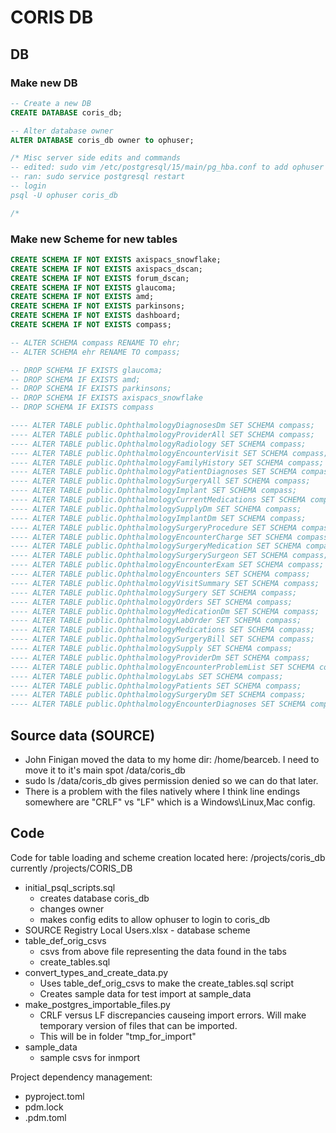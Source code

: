 # CORIS DB

## DB
### Make new DB
```sql
-- Create a new DB
CREATE DATABASE coris_db;

-- Alter database owner
ALTER DATABASE coris_db owner to ophuser;

/* Misc server side edits and commands
-- edited: sudo vim /etc/postgresql/15/main/pg_hba.conf to add ophuser to coris_db on line 93.
-- ran: sudo service postgresql restart
-- login
psql -U ophuser coris_db

/*
```

### Make new Scheme for new tables
```sql
CREATE SCHEMA IF NOT EXISTS axispacs_snowflake;
CREATE SCHEMA IF NOT EXISTS axispacs_dscan;
CREATE SCHEMA IF NOT EXISTS forum_dscan;
CREATE SCHEMA IF NOT EXISTS glaucoma;
CREATE SCHEMA IF NOT EXISTS amd;
CREATE SCHEMA IF NOT EXISTS parkinsons;
CREATE SCHEMA IF NOT EXISTS dashboard;
CREATE SCHEMA IF NOT EXISTS compass;

-- ALTER SCHEMA compass RENAME TO ehr;
-- ALTER SCHEMA ehr RENAME TO compass;

-- DROP SCHEMA IF EXISTS glaucoma;
-- DROP SCHEMA IF EXISTS amd;
-- DROP SCHEMA IF EXISTS parkinsons;
-- DROP SCHEMA IF EXISTS axispacs_snowflake
-- DROP SCHEMA IF EXISTS compass

---- ALTER TABLE public.OphthalmologyDiagnosesDm SET SCHEMA compass;
---- ALTER TABLE public.OphthalmologyProviderAll SET SCHEMA compass;
---- ALTER TABLE public.OphthalmologyRadiology SET SCHEMA compass;
---- ALTER TABLE public.OphthalmologyEncounterVisit SET SCHEMA compass;
---- ALTER TABLE public.OphthalmologyFamilyHistory SET SCHEMA compass;
---- ALTER TABLE public.OphthalmologyPatientDiagnoses SET SCHEMA compass;
---- ALTER TABLE public.OphthalmologySurgeryAll SET SCHEMA compass;
---- ALTER TABLE public.OphthalmologyImplant SET SCHEMA compass;
---- ALTER TABLE public.OphthalmologyCurrentMedications SET SCHEMA compass;
---- ALTER TABLE public.OphthalmologySupplyDm SET SCHEMA compass;
---- ALTER TABLE public.OphthalmologyImplantDm SET SCHEMA compass;
---- ALTER TABLE public.OphthalmologySurgeryProcedure SET SCHEMA compass;
---- ALTER TABLE public.OphthalmologyEncounterCharge SET SCHEMA compass;
---- ALTER TABLE public.OphthalmologySurgeryMedication SET SCHEMA compass;
---- ALTER TABLE public.OphthalmologySurgerySurgeon SET SCHEMA compass;
---- ALTER TABLE public.OphthalmologyEncounterExam SET SCHEMA compass;
---- ALTER TABLE public.OphthalmologyEncounters SET SCHEMA compass;
---- ALTER TABLE public.OphthalmologyVisitSummary SET SCHEMA compass;
---- ALTER TABLE public.OphthalmologySurgery SET SCHEMA compass;
---- ALTER TABLE public.OphthalmologyOrders SET SCHEMA compass;
---- ALTER TABLE public.OphthalmologyMedicationDm SET SCHEMA compass;
---- ALTER TABLE public.OphthalmologyLabOrder SET SCHEMA compass;
---- ALTER TABLE public.OphthalmologyMedications SET SCHEMA compass;
---- ALTER TABLE public.OphthalmologySurgeryBill SET SCHEMA compass;
---- ALTER TABLE public.OphthalmologySupply SET SCHEMA compass;
---- ALTER TABLE public.OphthalmologyProviderDm SET SCHEMA compass;
---- ALTER TABLE public.OphthalmologyEncounterProblemList SET SCHEMA compass;
---- ALTER TABLE public.OphthalmologyLabs SET SCHEMA compass;
---- ALTER TABLE public.OphthalmologyPatients SET SCHEMA compass;
---- ALTER TABLE public.OphthalmologySurgeryDm SET SCHEMA compass;
---- ALTER TABLE public.OphthalmologyEncounterDiagnoses SET SCHEMA compass;

```


## Source data (SOURCE)
* John Finigan moved the data to my home dir: /home/bearceb. I need to move it to it's main spot /data/coris_db
* sudo ls /data/coris_db gives permission denied so we can do that later.
* There is a problem with the files natively where I think line endings somewhere are "CRLF" vs "LF" which is a Windows\Linux,Mac config.

## Code
Code for table loading and scheme creation located here: /projects/coris_db currently /projects/CORIS_DB

* initial_psql_scripts.sql
  - creates database coris_db
  - changes owner
  - makes config edits to allow ophuser to login to coris_db
* SOURCE Registry Local Users.xlsx - database scheme
* table_def_orig_csvs
  - csvs from above file representing the data found in the tabs
  - create_tables.sql 
* convert_types_and_create_data.py
  - Uses table_def_orig_csvs to make the create_tables.sql script
  - Creates sample data for test import at sample_data
* make_postgres_importable_files.py
  - CRLF versus LF discrepancies causeing import errors. Will make temporary version of files that can be imported.
  - This will be in folder "tmp_for_import"
* sample_data
  - sample csvs for inmport

Project dependency management:
* pyproject.toml
* pdm.lock
* .pdm.toml 
